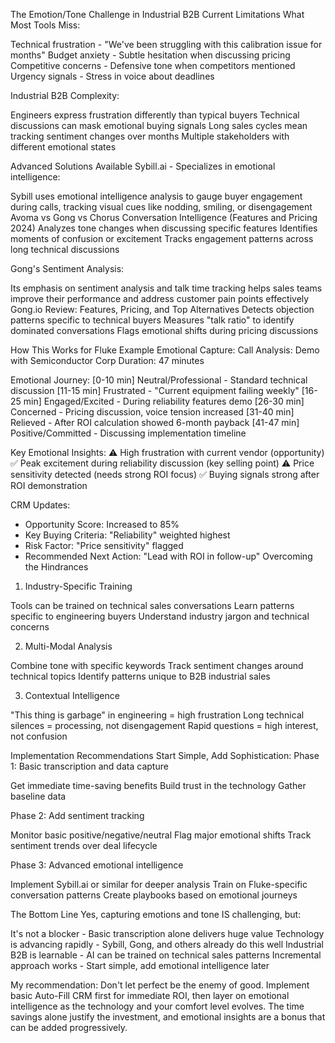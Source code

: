 The Emotion/Tone Challenge in Industrial B2B
Current Limitations
What Most Tools Miss:

Technical frustration - "We've been struggling with this calibration issue for months"
Budget anxiety - Subtle hesitation when discussing pricing
Competitive concerns - Defensive tone when competitors mentioned
Urgency signals - Stress in voice about deadlines

Industrial B2B Complexity:

Engineers express frustration differently than typical buyers
Technical discussions can mask emotional buying signals
Long sales cycles mean tracking sentiment changes over months
Multiple stakeholders with different emotional states

Advanced Solutions Available
Sybill.ai - Specializes in emotional intelligence:

Sybill uses emotional intelligence analysis to gauge buyer engagement during calls, tracking visual cues like nodding, smiling, or disengagement Avoma vs Gong vs Chorus Conversation Intelligence (Features and Pricing 2024)
Analyzes tone changes when discussing specific features
Identifies moments of confusion or excitement
Tracks engagement patterns across long technical discussions

Gong's Sentiment Analysis:

Its emphasis on sentiment analysis and talk time tracking helps sales teams improve their performance and address customer pain points effectively Gong.io Review: Features, Pricing, and Top Alternatives
Detects objection patterns specific to technical buyers
Measures "talk ratio" to identify dominated conversations
Flags emotional shifts during pricing discussions

How This Works for Fluke
Example Emotional Capture:
Call Analysis: Demo with Semiconductor Corp
Duration: 47 minutes

Emotional Journey:
[0-10 min] Neutral/Professional - Standard technical discussion
[11-15 min] Frustrated - "Current equipment failing weekly"
[16-25 min] Engaged/Excited - During reliability features demo
[26-30 min] Concerned - Pricing discussion, voice tension increased
[31-40 min] Relieved - After ROI calculation showed 6-month payback
[41-47 min] Positive/Committed - Discussing implementation timeline

Key Emotional Insights:
⚠️ High frustration with current vendor (opportunity)
✅ Peak excitement during reliability discussion (key selling point)
⚠️ Price sensitivity detected (needs strong ROI focus)
✅ Buying signals strong after ROI demonstration

CRM Updates:
- Opportunity Score: Increased to 85%
- Key Buying Criteria: "Reliability" weighted highest
- Risk Factor: "Price sensitivity" flagged
- Recommended Next Action: "Lead with ROI in follow-up"
Overcoming the Hindrances
1. Industry-Specific Training

Tools can be trained on technical sales conversations
Learn patterns specific to engineering buyers
Understand industry jargon and technical concerns

2. Multi-Modal Analysis

Combine tone with specific keywords
Track sentiment changes around technical topics
Identify patterns unique to B2B industrial sales

3. Contextual Intelligence

"This thing is garbage" in engineering = high frustration
Long technical silences = processing, not disengagement
Rapid questions = high interest, not confusion

Implementation Recommendations
Start Simple, Add Sophistication:
Phase 1: Basic transcription and data capture

Get immediate time-saving benefits
Build trust in the technology
Gather baseline data

Phase 2: Add sentiment tracking

Monitor basic positive/negative/neutral
Flag major emotional shifts
Track sentiment trends over deal lifecycle

Phase 3: Advanced emotional intelligence

Implement Sybill.ai or similar for deeper analysis
Train on Fluke-specific conversation patterns
Create playbooks based on emotional journeys

The Bottom Line
Yes, capturing emotions and tone IS challenging, but:

It's not a blocker - Basic transcription alone delivers huge value
Technology is advancing rapidly - Sybill, Gong, and others already do this well
Industrial B2B is learnable - AI can be trained on technical sales patterns
Incremental approach works - Start simple, add emotional intelligence later

My recommendation: Don't let perfect be the enemy of good. Implement basic Auto-Fill CRM first for immediate ROI, then layer on emotional intelligence as the technology and your comfort level evolves. The time savings alone justify the investment, and emotional insights are a bonus that can be added progressively.
